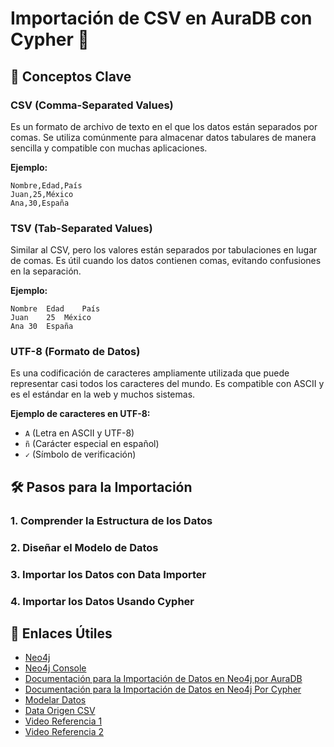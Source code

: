 # Importación de CSV en AuraDB con Cypher 🚀

## 📌 Conceptos Clave

### CSV (Comma-Separated Values)

Es un formato de archivo de texto en el que los datos están separados por comas. Se utiliza comúnmente para almacenar datos tabulares de manera sencilla y compatible con muchas aplicaciones.

**Ejemplo:**

```csv
Nombre,Edad,País
Juan,25,México
Ana,30,España
```

### TSV (Tab-Separated Values)

Similar al CSV, pero los valores están separados por tabulaciones en lugar de comas. Es útil cuando los datos contienen comas, evitando confusiones en la separación.

**Ejemplo:**

```tsv
Nombre	Edad	País
Juan	25	México
Ana	30	España
```

### UTF-8 (Formato de Datos)

Es una codificación de caracteres ampliamente utilizada que puede representar casi todos los caracteres del mundo. Es compatible con ASCII y es el estándar en la web y muchos sistemas.

**Ejemplo de caracteres en UTF-8:**

- `A` (Letra en ASCII y UTF-8)
- `ñ` (Carácter especial en español)
- `✓` (Símbolo de verificación)

## 🛠️ Pasos para la Importación

### 1. Comprender la Estructura de los Datos

### 2. Diseñar el Modelo de Datos

### 3. Importar los Datos con Data Importer

### 4. Importar los Datos Usando Cypher

## 🔗 Enlaces Útiles

- [Neo4j](https://neo4j.com/)
- [Neo4j Console](https://console.neo4j.io/)
- [Documentación para la Importación de Datos en Neo4j por AuraDB](https://neo4j.com/docs/data-importer/current/)
- [Documentación para la Importación de Datos en Neo4j Por Cypher](https://neo4j.com/docs/cypher-manual/current/clauses/load-csv/)
- [Modelar Datos](https://arrows.app/#/local/id=50Jx0RywfReyZzq4_SXx)
- [Data Origen CSV](https://github.com/VictorGuevaraP/Mineria-de-datos/blob/master/Ventas%20tienda%20por%20departamento.csv)
- [Video Referencia 1](https://www.youtube.com/watch?v=Jro1MMzUAgs)
- [Video Referencia 2](https://www.youtube.com/watch?v=v-JdvAfRWtQ)
